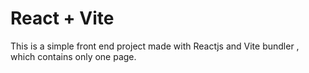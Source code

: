 # React + Vite
This is a simple front end project made with Reactjs and Vite bundler , which contains only one page.